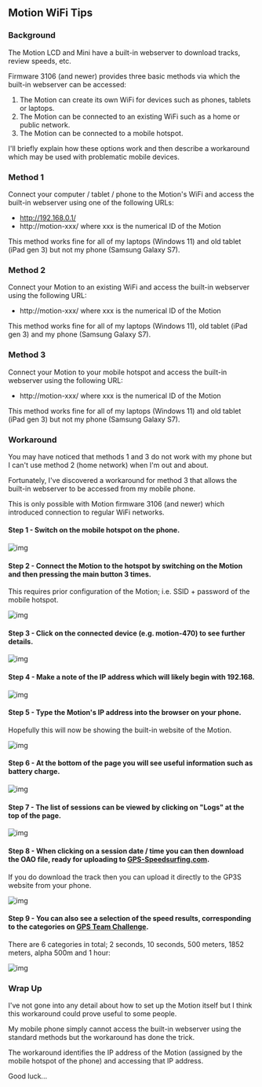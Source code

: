 ## Motion WiFi Tips

### Background

The Motion LCD and Mini have a built-in webserver to download tracks, review speeds, etc.

Firmware 3106 (and newer) provides three basic methods via which the built-in webserver can be accessed:

1. The Motion can create its own WiFi for devices such as phones, tablets or laptops.
2. The Motion can be connected to an existing WiFi such as a home or public network.
3. The Motion can be connected to a mobile hotspot.

I'll briefly explain how these options work and then describe a workaround which may be used with problematic mobile devices.



### Method 1

Connect your computer / tablet / phone to the Motion's WiFi and access the built-in webserver using one of the following URLs:

- http://192.168.0.1/
- http://motion-xxx/ where xxx is the numerical ID of the Motion



This method works fine for all of my laptops (Windows 11) and old tablet (iPad gen 3) but not my phone (Samsung Galaxy S7).



### Method 2

Connect your Motion to an existing WiFi and access the built-in webserver using the following URL:

- http://motion-xxx/ where xxx is the numerical ID of the Motion



This method works fine for all of my laptops (Windows 11), old tablet (iPad gen 3) and my phone (Samsung Galaxy S7).



### Method 3

Connect your Motion to your mobile hotspot and access the built-in webserver using the following URL:

- http://motion-xxx/ where xxx is the numerical ID of the Motion



This method works fine for all of my laptops (Windows 11) and old tablet (iPad gen 3) but not my phone (Samsung Galaxy S7).



### Workaround

You may have noticed that methods 1 and 3 do not work with my phone but I can't use method 2 (home network) when I'm out and about.

Fortunately, I've discovered a workaround for method 3 that allows the built-in webserver to be accessed from my mobile phone.

This is only possible with Motion firmware 3106 (and newer) which introduced connection to regular WiFi networks.



#### Step 1 - Switch on the mobile hotspot on the phone.

![img](img/01.jpg)



#### Step 2 - Connect the Motion to the hotspot by switching on the Motion and then pressing the main button 3 times.

This requires prior configuration of the Motion; i.e. SSID + password of the mobile hotspot.

![img](img/02.jpg)



#### Step 3 - Click on the connected device (e.g. motion-470) to see further details.

![img](img/03.jpg)



#### Step 4 - Make a note of the IP address which will likely begin with 192.168.

![img](img/04.jpg)



#### Step 5 - Type the Motion's IP address into the browser on your phone.

Hopefully this will now be showing the built-in website of the Motion.

![img](img/05.jpg)



#### Step 6 - At the bottom of the page you will see useful information such as battery charge.

![img](img/06.jpg)



#### Step 7 - The list of sessions can be viewed by clicking on "Logs" at the top of the page.

![img](img/07.jpg)



#### Step 8 - When clicking on a session date / time you can then download the OAO file, ready for uploading to [GPS-Speedsurfing.com](https://www.gps-speedsurfing.com/).

If you do download the track then you can upload it directly to the GP3S website from your phone.

![img](img/08.jpg)



#### Step 9 - You can also see a selection of the speed results, corresponding to the categories on [GPS Team Challenge](https://www.gpsteamchallenge.com.au/).

There are 6 categories in total; 2 seconds, 10 seconds, 500 meters, 1852 meters, alpha 500m and 1 hour:

![img](img/09.jpg)



### Wrap Up

I've not gone into any detail about how to set up the Motion itself but I think this workaround could prove useful to some people.

My mobile phone simply cannot access the built-in webserver using the standard methods but the workaround has done the trick.

The workaround identifies the IP address of the Motion (assigned by the mobile hotspot of the phone) and accessing that IP address.

Good luck...